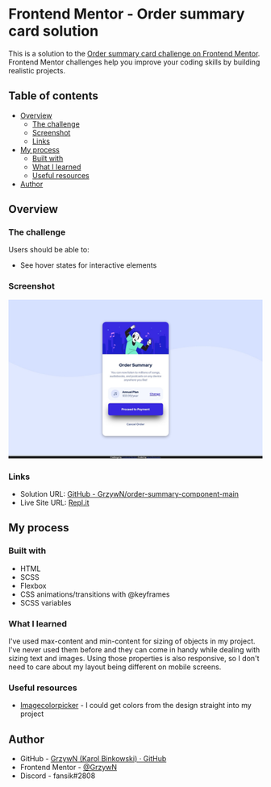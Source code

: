 # Frontend Mentor - Order summary card solution

This is a solution to the [Order summary card challenge on Frontend Mentor](https://www.frontendmentor.io/challenges/order-summary-component-QlPmajDUj). Frontend Mentor challenges help you improve your coding skills by building realistic projects. 

## Table of contents

- [Overview](#overview)
  - [The challenge](#the-challenge)
  - [Screenshot](#screenshot)
  - [Links](#links)
- [My process](#my-process)
  - [Built with](#built-with)
  - [What I learned](#what-i-learned)
  - [Useful resources](#useful-resources)
- [Author](#author)

## Overview

### The challenge

Users should be able to:

- See hover states for interactive elements

### Screenshot

![](./screenshot.jpg)

### Links

- Solution URL: [GitHub - GrzywN/order-summary-component-main](https://github.com/GrzywN/order-summary-component-main)
- Live Site URL: [Repl.it](https://order-summary-component-main.grzywn.repl.co)

## My process

### Built with

- HTML
- SCSS
- Flexbox
- CSS animations/transitions with @keyframes
- SCSS variables

### What I learned

I've used max-content and min-content for sizing of objects in my project. I've never used them before and they can come in handy while dealing with sizing text and images. Using those properties is also responsive, so I don't need to care about my layout being different on mobile screens.

### Useful resources

- [Imagecolorpicker](https://imagecolorpicker.com/) - I could get colors from the design straight into my project

## Author

- GitHub - [GrzywN (Karol Binkowski) · GitHub](https://github.com/GrzywN)
- Frontend Mentor - [@GrzywN](https://www.frontendmentor.io/profile/GrzywN)
- Discord - fansik#2808
